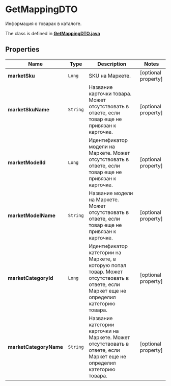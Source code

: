 

# GetMappingDTO

Информация о товарах в каталоге. 

The class is defined in **[GetMappingDTO.java](../../src/main/java/org/openapitools/model/GetMappingDTO.java)**

## Properties

Name | Type | Description | Notes
------------ | ------------- | ------------- | -------------
**marketSku** | `Long` | SKU на Маркете. |  [optional property]
**marketSkuName** | `String` | Название карточки товара.  Может отсутствовать в ответе, если товар еще не привязан к карточке.  |  [optional property]
**marketModelId** | `Long` | Идентификатор модели на Маркете.  Может отсутствовать в ответе, если товар еще не привязан к карточке.  |  [optional property]
**marketModelName** | `String` | Название модели на Маркете.  Может отсутствовать в ответе, если товар еще не привязан к карточке.  |  [optional property]
**marketCategoryId** | `Long` | Идентификатор категории на Маркете, в которую попал товар.  Может отсутствовать в ответе, если Маркет еще не определил категорию товара.  |  [optional property]
**marketCategoryName** | `String` | Название категории карточки на Маркете.  Может отсутствовать в ответе, если Маркет еще не определил категорию товара.  |  [optional property]








